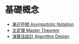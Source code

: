 # 基礎概念

- [漸近符號 Asympototic Notation](asympototic-notation.md)
- [主定理 Master Theorem](master-theorem.md)
- [演算法設計 Algorithm Design](algorithm-design.md)
